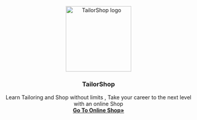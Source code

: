<p align="center">
  <a href="https://ikhodabande.github.io/TailorShop/Index.html/">
<img src="https://ikhodabande.github.io/TailorShop/images/Logowhite.png" alt="TailorShop logo" width="172" height="172">
    </a>
  </p>
  
  <h3 align="center">TailorShop</h3>
  <P align="center">
  Learn Tailoring and Shop without limits , Take your career to the next level with an online Shop
  <br>
  <a href="https://ikhodabande.github.io/TailorShop/Index.html"><strong>Go To Online Shop»</strong></a>
  </P>
